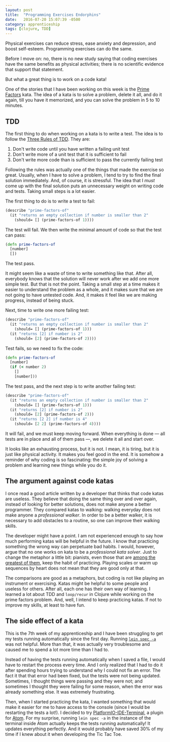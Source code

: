 ```yaml
---
layout: post
title:  "Programming Exercises Endorphins"
date:   2016-07-20 15:07:39 -0500
category: apprenticeship
tags: [clojure, TDD]
---
```


Physical exercises can reduce stress, ease anxiety and depression, and boost self-esteem. Programming exercises can do the same. <!--more-->

Before I move on: no, there is no new study saying that coding exercises have the same benefits as physical activities; there is no scientific evidence that support that statement.

But what a great thing is to work on a code kata!

One of the stories that I have been working on this week is the [Prime Factors](https://en.wikipedia.org/wiki/Prime_factor) kata. The idea of a kata is to solve a problem, delete it all, and do it again, till you have it memorized, and you can solve the problem in 5 to 10 minutes.

## TDD

The first thing to do when working on a kata is to write a test. The idea is to follow the [Three Rules of TDD](http://butunclebob.com/ArticleS.UncleBob.TheThreeRulesOfTdd). They are:

1. Don't write code until you have written a failing unit test
2. Don't write more of a unit test that it is sufficient to fail
3. Don't write more code than is sufficient to pass the currently failing test

Following the rules was actually one of the things that made the exercise so great. Usually, when I have to solve a problem, I tend to try to find the final solution immediately. And, of course, it is stressful. The idea that I *must* come up with the final solution puts an unnecessary weight on writing code and tests. Taking small steps is a lot easier.

The first thing to do is to write a test to fail:

```clojure
(describe "prime-factors-of"
  (it "returns an empty collection if number is smaller than 2"
    (should= [] (prime-factors-of 1))))
```

The test will fail. We then write the minimal amount of code so that the test can pass:

```clojure
(defn prime-factors-of
  [number]
  [])
```

The test pass.

It might seem like a waste of time to write something like that. After all, everybody knows that the solution will never work after we add one more simple test. But that is not the point. Taking a small step at a time makes it easier to understand the problem as a whole, and it makes sure that we are not going to have untested code. And, it makes it feel like we are making progress, instead of being stuck.

Next, time to write one more failing test:

```clojure
(describe "prime-factors-of"
  (it "returns an empty collection if number is smaller than 2"
    (should= [] (prime-factors-of 1)))
  (it "returns [2] if number is 2"
    (should= [2] (prime-factors-of 2))))
```

Test fails, so we need to fix the code:

```clojure
(defn prime-factors-of
  [number]
  (if (< number 2)
    []
    [number]))
```

The test pass, and the next step is to write another failing test:

```clojure
(describe "prime-factors-of"
  (it "returns an empty collection if number is smaller than 2"
    (should= [] (prime-factors-of 1)))
  (it "returns [2] if number is 2"
    (should= [2] (prime-factors-of 2)))
  (it "returns [2 2] if number is 4"
    (should= [2 2] (prime-factors-of 4))))
```

It will fail, and we must keep moving forward. When everything is done &mdash; all tests are in place and all of them pass &mdash;, we delete it all and start over.

It looks like an exhausting process, but it is not. I mean, it is tiring, but it is just like physical activity. It makes you feel good in the end. It is somehow a reminder of why coding is so fascinating: the simple joy of solving a problem and learning new things while you do it.

## The argument against code katas

I once read a good article written by a developer that thinks that code katas are useless. They believe that doing the same thing over and over again, instead of looking for better solutions, does not make anyone a better programmer. They compared katas to walking: walking everyday does not make anyone a *professional walker*. In order to be a better walker, it is necessary to add obstacles to a routine, so one can improve their walking skills.

The developer might have a point. I am not experienced enough to say how much performing katas will be helpful in the future. I know that practicing something the wrong way can perpetuate bad habits. I would, however, argue that no one works on kata to be a *professional kata solver*. Just to change the metaphor a little bit: pianists, even those that are [among the greatest of them](https://www.youtube.com/watch?v=rpdoE7iWbJk), keep the habit of practicing. Playing scales or warm up sequences by heart does not mean that they are good only at that.

The comparisons are good as a metaphors, but coding is not like playing an instrument or exercising. Katas might be helpful to some people and useless for others. After all, each one has their own way of learning. I learned a lot about TDD and `loop/recur` in Clojure while working on the prime factors problem. And, well, I intend to keep practicing katas. If not to improve my skills, at least to have fun.

## The side effect of a kata

This is the 7th week of my apprenticeship and I have been struggling to get my tests running automatically since the first day. Running [`lein spec -a`](https://github.com/slagyr/speclj/#autotest) was not helpful. More than that, it was actually very troublesome and caused me to spend a lot more time than I had to.

Instead of having the tests running automatically when I saved a file, I would have to restart the process every time. And I only realized that I had to do it after spending hours trying to understand why I could not fix an error. The fact it that that error had been fixed, but the tests were not being updated. Sometimes, I thought things were passing and they were not; and sometimes I thought they were failing for some reason, when the error was already something else. It was extremely frustrating.

Then, when I started practicing the kata, I wanted something that would make it easier for me to have access to the console (since I would be restarting the tests a lot!). I decided to try [PlatformIO-IDE-Terminal](https://atom.io/packages/platformio-ide-terminal), a plugin for [Atom](https://atom.io/). For my surprise, running `lein spec -a` in the instance of the terminal inside Atom actually keeps the tests running automatically! It updates everything perfectly. And it would probably have saved 30% of my time if I knew about it when developing the Tic Tac Toe.
